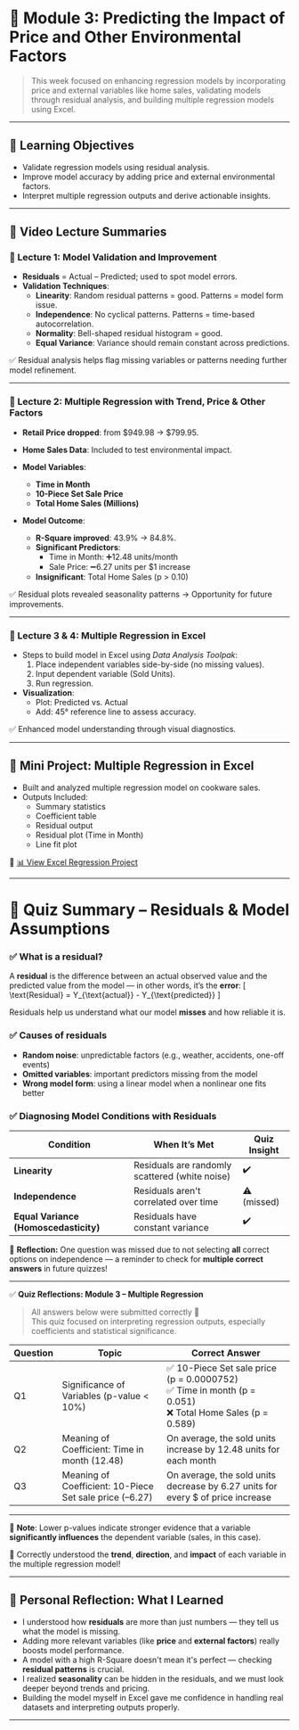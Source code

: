# 📘 Module 3: Predicting the Impact of Price and Other Environmental Factors

> This week focused on enhancing regression models by incorporating price and external variables like home sales, validating models through residual analysis, and building multiple regression models using Excel.

---

## 🎯 Learning Objectives

- Validate regression models using residual analysis.
- Improve model accuracy by adding price and external environmental factors.
- Interpret multiple regression outputs and derive actionable insights.

---

## 🎥 Video Lecture Summaries

### 📌 Lecture 1: Model Validation and Improvement

- **Residuals** = Actual – Predicted; used to spot model errors.
- **Validation Techniques**:
  - **Linearity**: Random residual patterns = good. Patterns = model form issue.
  - **Independence**: No cyclical patterns. Patterns = time-based autocorrelation.
  - **Normality**: Bell-shaped residual histogram = good.
  - **Equal Variance**: Variance should remain constant across predictions.

✅ Residual analysis helps flag missing variables or patterns needing further model refinement.

---

### 📌 Lecture 2: Multiple Regression with Trend, Price & Other Factors

- **Retail Price dropped**: from $949.98 → $799.95.
- **Home Sales Data**: Included to test environmental impact.
- **Model Variables**:
  - **Time in Month**
  - **10-Piece Set Sale Price**
  - **Total Home Sales (Millions)**

- **Model Outcome**:
  - **R-Square improved**: 43.9% → 84.8%.
  - **Significant Predictors**:
    - Time in Month: ➕12.48 units/month
    - Sale Price: ➖6.27 units per $1 increase
  - **Insignificant**: Total Home Sales (p > 0.10)

✅ Residual plots revealed seasonality patterns → Opportunity for future improvements.

---

### 📌 Lecture 3 & 4: Multiple Regression in Excel

- Steps to build model in Excel using *Data Analysis Toolpak*:
  1. Place independent variables side-by-side (no missing values).
  2. Input dependent variable (Sold Units).
  3. Run regression.
- **Visualization**:
  - Plot: Predicted vs. Actual
  - Add: 45° reference line to assess accuracy.

✅ Enhanced model understanding through visual diagnostics.

---

## 🧪 Mini Project: Multiple Regression in Excel

- Built and analyzed multiple regression model on cookware sales.
- Outputs Included:
  - Summary statistics
  - Coefficient table
  - Residual output
  - Residual plot (Time in Month)
  - Line fit plot

🔗 [📊 View Excel Regression Project](https://unioulu-my.sharepoint.com/:x:/g/personal/rkesari21_students_oamk_fi/EdNUqYjyw5tFnpgwlrFgmmoBr-J6-2mluQUXq_k737tRvg?e=YRXMd3)

---

# 🧪 Quiz Summary – Residuals & Model Assumptions

### ✅ What is a residual?

A **residual** is the difference between an actual observed value and the predicted value from the model — in other words, it’s the **error**:
\[
\text{Residual} = Y_{\text{actual}} - Y_{\text{predicted}}
\]

Residuals help us understand what our model **misses** and how reliable it is.

### ✅ Causes of residuals

- **Random noise**: unpredictable factors (e.g., weather, accidents, one-off events)
- **Omitted variables**: important predictors missing from the model
- **Wrong model form**: using a linear model when a nonlinear one fits better

### ✅ Diagnosing Model Conditions with Residuals

| Condition               | When It’s Met                                        | Quiz Insight |
|------------------------|-----------------------------------------------------|--------------|
| **Linearity**          | Residuals are randomly scattered (white noise)      | ✔️           |
| **Independence**       | Residuals aren't correlated over time               | ⚠️ (missed)  |
| **Equal Variance (Homoscedasticity)** | Residuals have constant variance           | ✔️           |

📌 **Reflection:** One question was missed due to not selecting **all** correct options on independence — a reminder to check for **multiple correct answers** in future quizzes!

---
✅ **Quiz Reflections: Module 3 – Multiple Regression**

> All answers below were submitted correctly 🎯  
> This quiz focused on interpreting regression outputs, especially coefficients and statistical significance.

| Question | Topic | Correct Answer |
|----------|-------|----------------|
| Q1 | Significance of Variables (p-value < 10%) | ✅ 10-Piece Set sale price (p = 0.0000752) <br> ✅ Time in month (p = 0.051) <br> ❌ Total Home Sales (p = 0.589) |
| Q2 | Meaning of Coefficient: Time in month (12.48) | On average, the sold units increase by 12.48 units for each month |
| Q3 | Meaning of Coefficient: 10-Piece Set sale price (–6.27) | On average, the sold units decrease by 6.27 units for every $ of price increase |

---

📌 **Note**: Lower p-values indicate stronger evidence that a variable **significantly influences** the dependent variable (sales, in this case).

🧠 Correctly understood the **trend**, **direction**, and **impact** of each variable in the multiple regression model!

---

## 🧠 Personal Reflection: What I Learned

- I understood how **residuals** are more than just numbers — they tell us what the model is missing.
- Adding more relevant variables (like **price** and **external factors**) really boosts model performance.
- A model with a high R-Square doesn't mean it's perfect — checking **residual patterns** is crucial.
- I realized **seasonality** can be hidden in the residuals, and we must look deeper beyond trends and pricing.
- Building the model myself in Excel gave me confidence in handling real datasets and interpreting outputs properly.

---
